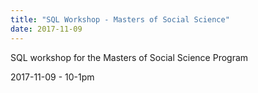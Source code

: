 ```yaml
---
title: "SQL Workshop - Masters of Social Science"
date: 2017-11-09
---
```


SQL workshop for the Masters of Social Science Program

2017-11-09 - 10-1pm
